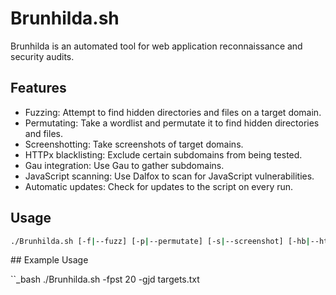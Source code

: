 # Brunhilda.sh
Brunhilda is an automated tool for web application reconnaissance and security audits.

## Features

- Fuzzing: Attempt to find hidden directories and files on a target domain.
- Permutating: Take a wordlist and permutate it to find hidden directories and files.
- Screenshotting: Take screenshots of target domains.
- HTTPx blacklisting: Exclude certain subdomains from being tested.
- Gau integration: Use Gau to gather subdomains.
- JavaScript scanning: Use Dalfox to scan for JavaScript vulnerabilities.
- Automatic updates: Check for updates to the script on every run.

## Usage

```bash
./Brunhilda.sh [-f|--fuzz] [-p|--permutate] [-s|--screenshot] [-hb|--httpx-blacklist <file>] [-g|--gau] [-j|--javascript] [-d|--dalfox] [-o|--override] [-t|--threads <number>] [-v|--verbose] [-h|--help] <domain list file>
```

## Example Usage

``_bash
./Brunhilda.sh -fpst 20 -gjd targets.txt
```
